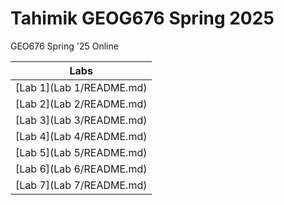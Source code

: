 # Tahimik GEOG676 Spring 2025
GEO676 Spring '25 Online

| Labs  |
|:-------:|
|[Lab 1](Lab 1/README.md)|
|[Lab 2](Lab 2/README.md)|
|[Lab 3](Lab 3/README.md)|
|[Lab 4](Lab 4/README.md)|
|[Lab 5](Lab 5/README.md)|
|[Lab 6](Lab 6/README.md)|
|[Lab 7](Lab 7/README.md)|
